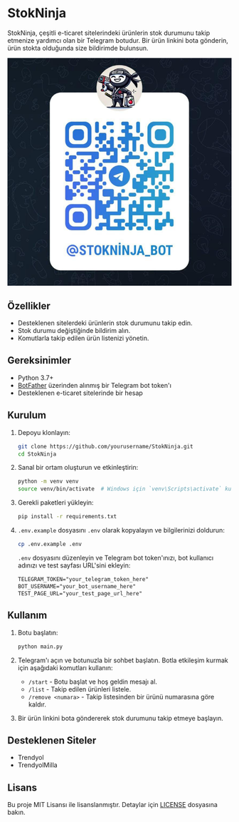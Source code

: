 
# StokNinja

StokNinja, çeşitli e-ticaret sitelerindeki ürünlerin stok durumunu takip etmenize yardımcı olan bir Telegram botudur. Bir ürün linkini bota gönderin, ürün stokta olduğunda size bildirimde bulunsun.

![1734783714593](image/README/1734783714593.jpg)

## Özellikler

- Desteklenen sitelerdeki ürünlerin stok durumunu takip edin.
- Stok durumu değiştiğinde bildirim alın.
- Komutlarla takip edilen ürün listenizi yönetin.

## Gereksinimler

- Python 3.7+
- [BotFather](https://core.telegram.org/bots#botfather) üzerinden alınmış bir Telegram bot token'ı
- Desteklenen e-ticaret sitelerinde bir hesap

## Kurulum

1. Depoyu klonlayın:

   ```bash
   git clone https://github.com/yourusername/StokNinja.git
   cd StokNinja
   ```
2. Sanal bir ortam oluşturun ve etkinleştirin:

   ```bash
   python -m venv venv
   source venv/bin/activate  # Windows için `venv\Scripts\activate` kullanın
   ```
3. Gerekli paketleri yükleyin:

   ```bash
   pip install -r requirements.txt
   ```
4. `.env.example` dosyasını `.env` olarak kopyalayın ve bilgilerinizi doldurun:

   ```bash
   cp .env.example .env
   ```

   `.env` dosyasını düzenleyin ve Telegram bot token'ınızı, bot kullanıcı adınızı ve test sayfası URL'sini ekleyin:

   ```env
   TELEGRAM_TOKEN="your_telegram_token_here"
   BOT_USERNAME="your_bot_username_here"
   TEST_PAGE_URL="your_test_page_url_here"
   ```

## Kullanım

1. Botu başlatın:

   ```bash
   python main.py
   ```
2. Telegram'ı açın ve botunuzla bir sohbet başlatın. Botla etkileşim kurmak için aşağıdaki komutları kullanın:

   - `/start` - Botu başlat ve hoş geldin mesajı al.
   - `/list` - Takip edilen ürünleri listele.
   - `/remove <numara>` - Takip listesinden bir ürünü numarasına göre kaldır.
3. Bir ürün linkini bota göndererek stok durumunu takip etmeye başlayın.

## Desteklenen Siteler

- Trendyol
- TrendyolMilla

## Lisans

Bu proje MIT Lisansı ile lisanslanmıştır. Detaylar için [LICENSE](LICENSE) dosyasına bakın.
